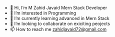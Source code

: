 - 👋 Hi, I’m M Zahid Javaid Mern Stack Developer
- 👀 I’m interested in Programming
- 🌱 I’m currently learning advanced in Mern Stack
- 💞️ I’m looking to collaborate on exiciting peojects
- 📫 How to reach me zahidjavaid72@gmail.com


<!---
zahidumt6789/zahidumt6789 is a ✨ special ✨ repository because its `README.md` (this file) appears on your GitHub profile.
You can click the Preview link to take a look at your changes.
--->
